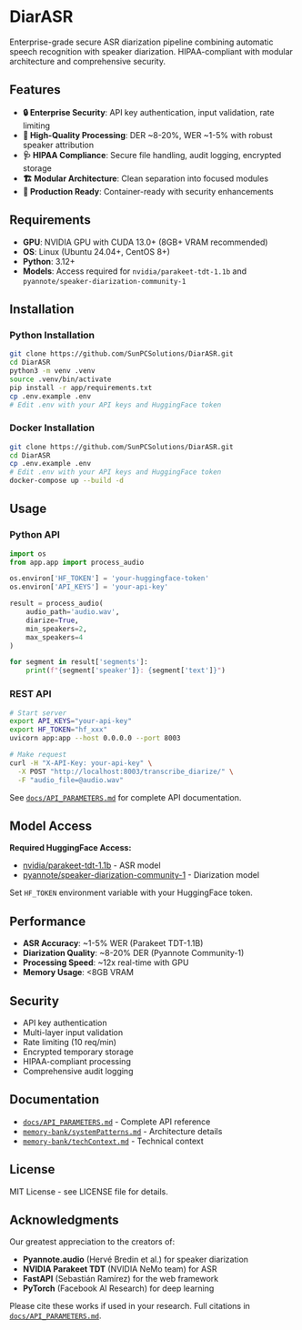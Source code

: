 # DiarASR

Enterprise-grade secure ASR diarization pipeline combining automatic speech recognition with speaker diarization. HIPAA-compliant with modular architecture and comprehensive security.

## Features

- **🔒 Enterprise Security**: API key authentication, input validation, rate limiting
- **🎯 High-Quality Processing**: DER ~8-20%, WER ~1-5% with robust speaker attribution
- **🩺 HIPAA Compliance**: Secure file handling, audit logging, encrypted storage
- **🏗️ Modular Architecture**: Clean separation into focused modules
- **🐳 Production Ready**: Container-ready with security enhancements

## Requirements

- **GPU**: NVIDIA GPU with CUDA 13.0+ (8GB+ VRAM recommended)
- **OS**: Linux (Ubuntu 24.04+, CentOS 8+)
- **Python**: 3.12+
- **Models**: Access required for `nvidia/parakeet-tdt-1.1b` and `pyannote/speaker-diarization-community-1`

## Installation

### Python Installation

```bash
git clone https://github.com/SunPCSolutions/DiarASR.git
cd DiarASR
python3 -m venv .venv
source .venv/bin/activate
pip install -r app/requirements.txt
cp .env.example .env
# Edit .env with your API keys and HuggingFace token
```

### Docker Installation

```bash
git clone https://github.com/SunPCSolutions/DiarASR.git
cd DiarASR
cp .env.example .env
# Edit .env with your API keys and HuggingFace token
docker-compose up --build -d
```

## Usage

### Python API

```python
import os
from app.app import process_audio

os.environ['HF_TOKEN'] = 'your-huggingface-token'
os.environ['API_KEYS'] = 'your-api-key'

result = process_audio(
    audio_path='audio.wav',
    diarize=True,
    min_speakers=2,
    max_speakers=4
)

for segment in result['segments']:
    print(f"{segment['speaker']}: {segment['text']}")
```

### REST API

```bash
# Start server
export API_KEYS="your-api-key"
export HF_TOKEN="hf_xxx"
uvicorn app:app --host 0.0.0.0 --port 8003

# Make request
curl -H "X-API-Key: your-api-key" \
  -X POST "http://localhost:8003/transcribe_diarize/" \
  -F "audio_file=@audio.wav"
```

See [`docs/API_PARAMETERS.md`](docs/API_PARAMETERS.md) for complete API documentation.

## Model Access

**Required HuggingFace Access:**
- [nvidia/parakeet-tdt-1.1b](https://huggingface.co/nvidia/parakeet-tdt-1.1b) - ASR model
- [pyannote/speaker-diarization-community-1](https://huggingface.co/pyannote/speaker-diarization-community-1) - Diarization model

Set `HF_TOKEN` environment variable with your HuggingFace token.

## Performance

- **ASR Accuracy**: ~1-5% WER (Parakeet TDT-1.1B)
- **Diarization Quality**: ~8-20% DER (Pyannote Community-1)
- **Processing Speed**: ~12x real-time with GPU
- **Memory Usage**: <8GB VRAM

## Security

- API key authentication
- Multi-layer input validation
- Rate limiting (10 req/min)
- Encrypted temporary storage
- HIPAA-compliant processing
- Comprehensive audit logging

## Documentation

- [`docs/API_PARAMETERS.md`](docs/API_PARAMETERS.md) - Complete API reference
- [`memory-bank/systemPatterns.md`](memory-bank/systemPatterns.md) - Architecture details
- [`memory-bank/techContext.md`](memory-bank/techContext.md) - Technical context

## License

MIT License - see LICENSE file for details.

## Acknowledgments

Our greatest appreciation to the creators of:
- **Pyannote.audio** (Hervé Bredin et al.) for speaker diarization
- **NVIDIA Parakeet TDT** (NVIDIA NeMo team) for ASR
- **FastAPI** (Sebastián Ramírez) for the web framework
- **PyTorch** (Facebook AI Research) for deep learning

Please cite these works if used in your research. Full citations in [`docs/API_PARAMETERS.md`](docs/API_PARAMETERS.md).